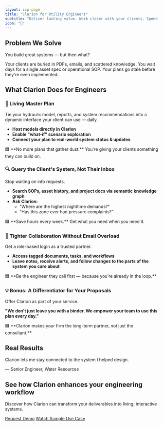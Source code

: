 ```yaml
---
layout: icp-page
title: "Clarion for Utility Engineers"
subtitle: "Deliver lasting value. Work closer with your clients. Spend less time chasing context."
icon: "🔧"
---
```


## Problem We Solve

You build great systems — but then what?

Your clients are buried in PDFs, emails, and scattered knowledge. You wait days for a single asset spec or operational SOP. Your plans go stale before they're even implemented.

## What Clarion Does for Engineers

### 🔁 Living Master Plan
Tie your hydraulic model, reports, and system recommendations into a dynamic interface your client can use — daily.

- **Host models directly in Clarion**
- **Enable "what-if" scenario exploration**
- **Connect your plan to real-world system status & updates**

<div class="highlight-box">
🟦 **No more plans that gather dust.** You're giving your clients something they can build on.
</div>

### 🔍 Query the Client's System, Not Their Inbox
Stop waiting on info requests.

- **Search SOPs, asset history, and project docs via semantic knowledge graph**
- **Ask Clarion:**
  - "Where are the highest nighttime demands?"
  - "Has this zone ever had pressure complaints?"

<div class="highlight-box">
🟦 **Save hours every week.** Get what you need when you need it.
</div>

### 🤝 Tighter Collaboration Without Email Overload
Get a role-based login as a trusted partner.

- **Access tagged documents, tasks, and workflows**
- **Leave notes, receive alerts, and follow changes to the parts of the system you care about**

<div class="highlight-box">
🟦 **Be the engineer they call first — because you're already in the loop.**
</div>

### 💡 Bonus: A Differentiator for Your Proposals
Offer Clarion as part of your service.

**"We don't just leave you with a binder. We empower your team to use this plan every day."**

<div class="highlight-box">
🟦 **Clarion makes your firm the long-term partner, not just the consultant.**
</div>

## Real Results

<div class="quote-box">
<p>Clarion lets me stay connected to the system I helped design.</p>
<div class="attribution">— Senior Engineer, Water Resources</div>
</div>

<div class="cta-section">
<h2>See how Clarion enhances your engineering workflow</h2>
<p>Discover how Clarion can transform your deliverables into living, interactive systems.</p>
<div class="cta-buttons">
<a href="mailto:demo@clarion.com" class="cta-button">Request Demo</a>
<a href="/ICP_Pages/gis_experts/" class="cta-button secondary">Watch Sample Use Case</a>
</div>
</div>